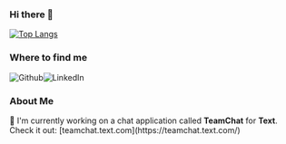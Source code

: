 ### Hi there 👋

[![Top Langs](https://github-readme-stats.vercel.app/api/top-langs/?username=jeziorskilukasz&layout=compact)](https://github.com/jeziorskilukasz/github-readme-stats)

<h3>Where to find me</h3>
<p><a href="https://github.com/jeziorskilukasz" target="_blank" style="text-decoration: none;"><img alt="Github" src="https://img.shields.io/badge/GitHub-%2312100E.svg?&style=for-the-badge&logo=Github&logoColor=white" /></a><a href="[https://www.linkedin.com/in/mateusz-rostkowski](https://www.linkedin.com/in/l-jeziorski/)" target="_blank" style="text-decoration: none;"><img alt="LinkedIn" src="https://img.shields.io/badge/linkedin-%230077B5.svg?&style=for-the-badge&logo=linkedin&logoColor=white" /></a></p>

<h3>About Me</h3>
<p>
🔭 I'm currently working on a chat application called <b>TeamChat</b> for <b>Text</b>.  
Check it out: [teamchat.text.com](https://teamchat.text.com/)
</p>

<!--
**jeziorskilukasz/jeziorskilukasz** is a ✨ _special_ ✨ repository because its `README.md` (this file) appears on your GitHub profile.

Here are some ideas to get you started:

- 🔭 I’m currently working on ...
- 🌱 I’m currently learning ...
- 👯 I’m looking to collaborate on ...
- 🤔 I’m looking for help with ...
- 💬 Ask me about ...
- 📫 How to reach me: ...
- 😄 Pronouns: ...
- ⚡ Fun fact: ...
-->

